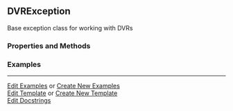 ## <a id="Psience.DVR.BaseDVR.DVRException">DVRException</a>
Base exception class for working with DVRs

### Properties and Methods


### Examples


___

[Edit Examples](https://github.com/McCoyGroup/Psience/edit/edit/ci/examples/ci/docs/Psience/DVR/BaseDVR/DVRException.md) or 
[Create New Examples](https://github.com/McCoyGroup/Psience/new/edit/?filename=ci/examples/ci/docs/Psience/DVR/BaseDVR/DVRException.md) <br/>
[Edit Template](https://github.com/McCoyGroup/Psience/edit/edit/ci/docs/ci/docs/Psience/DVR/BaseDVR/DVRException.md) or 
[Create New Template](https://github.com/McCoyGroup/Psience/new/edit/?filename=ci/docs/templates/ci/docs/Psience/DVR/BaseDVR/DVRException.md) <br/>
[Edit Docstrings](https://github.com/McCoyGroup/Psience/edit/edit/Psience/DVR/BaseDVR.py?message=Update%20Docs)